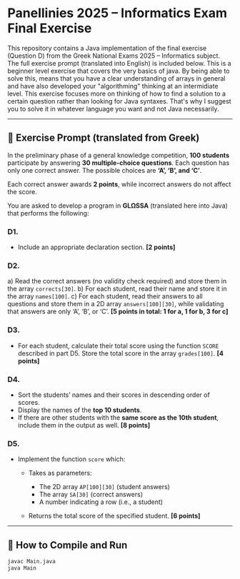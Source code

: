 # Panellinies 2025 – Informatics Exam Final Exercise

This repository contains a Java implementation of the final exercise (Question D) from the Greek National Exams 2025 – Informatics subject. 
The full exercise prompt (translated into English) is included below.
This is a beginner level exercise that covers the very basics of java.
By being able to solve this, means that you have a clear understanding of arrays in general
and have also developed your "algorithming" thinking at an intermidiate level.
This exercise focuses more on thinking of how to find a solution to a certain question rather than looking for Java syntaxes.
That's why I suggest you to solve it in whatever language you want and not Java necessarily.

---

## 📄 Exercise Prompt (translated from Greek)

In the preliminary phase of a general knowledge competition, **100 students** participate by answering **30 multiple-choice questions**. Each question has only one correct answer. The possible choices are **‘A’, ‘B’, and ‘C’**.

Each correct answer awards **2 points**, while incorrect answers do not affect the score.

You are asked to develop a program in **GLΩSSA** (translated here into Java) that performs the following:

### D1.

* Include an appropriate declaration section.
  **\[2 points]**

### D2.

a) Read the correct answers (no validity check required) and store them in the array `corrects[30]`.
b) For each student, read their name and store it in the array `names[100]`.
c) For each student, read their answers to all questions and store them in a 2D array `answers[100][30]`, while validating that answers are only ‘A’, ‘B’, or ‘C’.
**\[5 points in total: 1 for a, 1 for b, 3 for c]**

### D3.

* For each student, calculate their total score using the function `SCORE` described in part D5. Store the total score in the array `grades[100]`.
  **\[4 points]**

### D4.

* Sort the students’ names and their scores in descending order of scores.
* Display the names of the **top 10 students**.
* If there are other students with the **same score as the 10th student**, include them in the output as well.
  **\[8 points]**

### D5.

* Implement the function `score` which:

  * Takes as parameters:

    * The 2D array `AP[100][30]` (student answers)
    * The array `SA[30]` (correct answers)
    * A number indicating a row (i.e., a student)
  * Returns the total score of the specified student.
    **\[6 points]**

---

## 🚀 How to Compile and Run

```bash
javac Main.java
java Main
```
